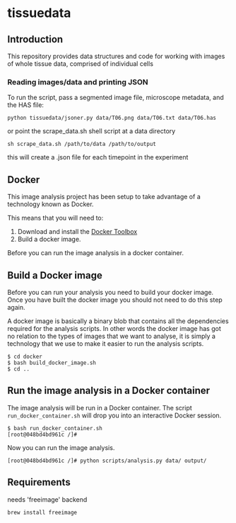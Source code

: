 # tissuedata

## Introduction

This repository provides data structures and code for working with images of 
whole tissue data, comprised of individual cells

### Reading images/data and printing JSON

To run the script, pass a segmented image file, microscope metadata, and the HAS file:

    python tissuedata/jsoner.py data/T06.png data/T06.txt data/T06.has

or point the scrape_data.sh shell script at a data directory

    sh scrape_data.sh /path/to/data /path/to/output

this will create a .json file for each timepoint in the experiment

## Docker

This image analysis project has been setup to take advantage of a technology
known as Docker.

This means that you will need to:

1. Download and install the [Docker Toolbox](https://www.docker.com/products/docker-toolbox)
2. Build a docker image.

Before you can run the image analysis in a docker container.


## Build a Docker image

Before you can run your analysis you need to build your docker image.  Once you
have built the docker image you should not need to do this step again.

A docker image is basically a binary blob that contains all the dependencies
required for the analysis scripts. In other words the docker image has got no
relation to the types of images that we want to analyse, it is simply a
technology that we use to make it easier to run the analysis scripts.

```
$ cd docker
$ bash build_docker_image.sh
$ cd ..
```

## Run the image analysis in a Docker container

The image analysis will be run in a Docker container.  The script
``run_docker_container.sh`` will drop you into an interactive Docker session.

```
$ bash run_docker_container.sh
[root@048bd4bd961c /]#
```

Now you can run the image analysis.

```
[root@048bd4bd961c /]# python scripts/analysis.py data/ output/

```
## Requirements

needs 'freeimage' backend

```
brew install freeimage
```